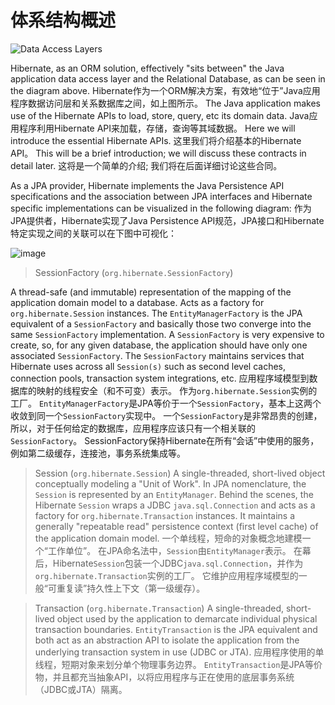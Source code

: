 # 体系结构概述

![Data Access Layers](/Book/images/architecture/data_access_layers.svg)

Hibernate, as an ORM solution, effectively "sits between" the Java application data access layer and the Relational Database, as can be seen in the diagram above.
Hibernate作为一个ORM解决方案，有效地“位于”Java应用程序数据访问层和关系数据库之间，如上图所示。
The Java application makes use of the Hibernate APIs to load, store, query, etc its domain data.
Java应用程序利用Hibernate API来加载，存储，查询等其域数据。
Here we will introduce the essential Hibernate APIs.
这里我们将介绍基本的Hibernate API。
This will be a brief introduction; we will discuss these contracts in detail later.
这将是一个简单的介绍; 我们将在后面详细讨论这些合同。

As a JPA provider, Hibernate implements the Java Persistence API specifications and the association between JPA interfaces and Hibernate specific implementations can be visualized in the following diagram:
作为JPA提供者，Hibernate实现了Java Persistence API规范，JPA接口和Hibernate特定实现之间的关联可以在下图中可视化：


![image](/Book/images/architecture/JPA_Hibernate.svg)
>SessionFactory (`org.hibernate.SessionFactory`)

A thread-safe (and immutable) representation of the mapping of the application domain model to a database.
Acts as a factory for `org.hibernate.Session` instances. The `EntityManagerFactory` is the JPA equivalent of a `SessionFactory` and basically those two converge into the same `SessionFactory` implementation.
A `SessionFactory` is very expensive to create, so, for any given database, the application should have only one associated `SessionFactory`.
The `SessionFactory` maintains services that Hibernate uses across all `Session(s)` such as second level caches, connection pools, transaction system integrations, etc.
应用程序域模型到数据库的映射的线程安全（和不可变）表示。
作为`org.hibernate.Session`实例的工厂。 `EntityManagerFactory`是JPA等价于一个`SessionFactory`，基本上这两个收敛到同一个`SessionFactory`实现中。
一个`SessionFactory`是非常昂贵的创建，所以，对于任何给定的数据库，应用程序应该只有一个相关联的`SessionFactory`。
SessionFactory保持Hibernate在所有“会话”中使用的服务，例如第二级缓存，连接池，事务系统集成等。

>Session (`org.hibernate.Session`)
A single-threaded, short-lived object conceptually modeling a "Unit of Work".
In JPA nomenclature, the `Session` is represented by an `EntityManager`.
Behind the scenes, the Hibernate `Session` wraps a JDBC `java.sql.Connection` and acts as a factory for `org.hibernate.Transaction` instances.
It maintains a generally "repeatable read" persistence context (first level cache) of the application domain model.
一个单线程，短命的对象概念地建模一个“工作单位”。
在JPA命名法中，`Session`由`EntityManager`表示。
在幕后，Hibernate`Session`包装一个JDBC`java.sql.Connection`，并作为`org.hibernate.Transaction`实例的工厂。
它维护应用程序域模型的一般“可重复读”持久性上下文（第一级缓存）。

>Transaction (`org.hibernate.Transaction`)
A single-threaded, short-lived object used by the application to demarcate individual physical transaction boundaries.
`EntityTransaction` is the JPA equivalent and both act as an abstraction API to isolate the application from the underlying transaction system in use (JDBC or JTA).
应用程序使用的单线程，短期对象来划分单个物理事务边界。
`EntityTransaction`是JPA等价物，并且都充当抽象API，以将应用程序与正在使用的底层事务系统（JDBC或JTA）隔离。
